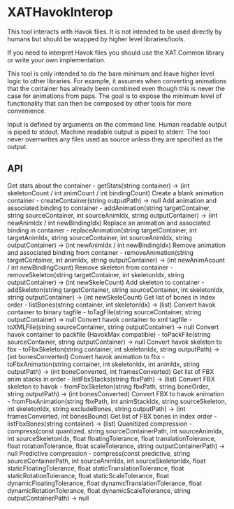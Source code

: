 # XATHavokInterop

This tool interacts with Havok files. 
It is not intended to be used directly by humans but should be wrapped by higher level libraries/tools.

If you need to interpret Havok files you should use the XAT.Common library or write your own implementation.

This tool is only intended to do the bare minimum and leave higher level logic to other libraries. 
For example, it assumes when converting animations that the container has already been combined even though this is never the case for animations from paps. 
The goal is to expose the minimum level of functionality that can then be composed by other tools for more convenience.

Input is defined by arguments on the command line.
Human readable output is piped to stdout. Machine readable output is piped to stderr.
The tool never overrwrites any files used as source unless they are specified as the output.

## API
Get stats about the container - getStats(string container) -> (int skeletonCount / int animCount / int bindingCount)
Create a blank animation container - createContainer(string outputPath) -> null
Add animation and associated binding to container - addAnimation(string targetContainer, string sourceContainer, int sourceAnimIdx, string outputContainer) -> (int newAnimIdx / int newBindingIdx)
Replace an animation and associated binding in container - replaceAnimation(string targetContainer, int targetAnimIdx, string sourceContainer, int sourceAnimIdx, string outputContainer) -> (int newAnimIdx / int newBindingIdx)
Remove animation and associated binding from container - removeAnimation(string targetContainer, int animIdx, string outputContainer) -> (int newAnimAcount / int newBindingCount)
Remove skeleton from container - removeSkeleton(string targetContainer, int skeletonIdx, string outputContainer) -> (int newSkeleCount)
Add skeleton to container - addSkeleton(string targetContainer, string sourceContainer, int skeletonIdx, string outputContainer) -> (int newSkeleCount)
Get list of bones in index order - listBones(string container, int skeletonIdx) -> (list<string />)
Convert havok container to binary tagfile - toTagFile(string sourceContainer, string outputContainer) -> null
Convert havok container to xml tagfile - toXMLFile(string sourceContainer, string outputContainer) -> null
Convert havok container to packfile (HavokMax compatible) - toPackFile(string sourceContainer, string outputContainer) -> null
Convert havok skeleton to fbx - toFbxSkeleton(string container, int skeletonIdx, string outputPath) -> (int bonesConverted)
Convert havok animation to fbx - toFbxAnimation(string container, int skeletonIdx, int animIdx, string outputPath) -> (int boneConverted, int framesConverted)
Get list of FBX anim stacks in order - listFbxStacks(string fbxPath) -> (list<string />)
Convert FBX skeleton to havok - fromFbxSkeleton(string fbxPath, string boneOrder, string outputPath) -> (int bonesConverted)
Convert FBX to havok animation - fromFbxAnimation(string fbxPath, int animStackIdx, string sourceSkeleton, int skeletonIdx, string excludeBones, string outputPath) -> (int framesConverted, int bonesBound)
Get list of FBX bones in index order - listFbxBones(string container) -> (list<string />)
Quanitized compression - compress(const quantized, string sourceContainerPath, int sourceAnimIdx, int sourceSkeletonIdx, float floatingTolerance, float translationTolerance, float rotationTolerance, float scaleTolerance, string outputContainerPath) -> null
Predictive compression - compress(const predictive, string sourceContainerPath, int sourceAnimIdx, int sourceSkeletonIdx, float staticFloatingTolerance, float staticTranslationTolerance, float staticRotationTolerance, float staticScaleTolerance, float dynamicFloatingTolerance, float dynamicTranslationTolerance, float dynamicRotationTolerance, float dynamicScaleTolerance, string outputContainerPath) -> null